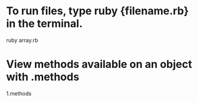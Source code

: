 # To run files, type ruby {filename.rb} in the terminal. 
ruby array.rb


# View methods available on an object with .methods

1.methods